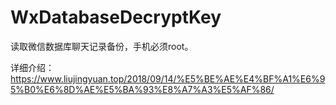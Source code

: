# WxDatabaseDecryptKey
读取微信数据库聊天记录备份，手机必须root。

详细介绍：https://www.liujingyuan.top/2018/09/14/%E5%BE%AE%E4%BF%A1%E6%95%B0%E6%8D%AE%E5%BA%93%E8%A7%A3%E5%AF%86/
